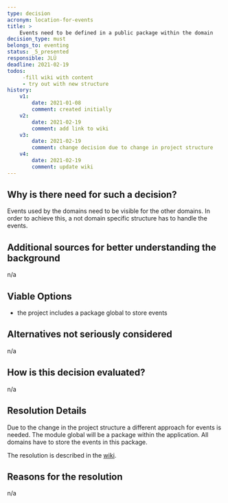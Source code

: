 ```yaml
---
type: decision
acronym: location-for-events
title: >
    Events need to be defined in a public package within the domain
decision_type: must
belongs_to: eventing
status: _5_presented
responsible: JLÜ
deadline: 2021-02-19
todos:
     -fill wiki with content
     - try out with new structure
history:
    v1:
        date: 2021-01-08
        comment: created initially
    v2:
        date: 2021-02-19
        comment: add link to wiki
    v3:
        date: 2021-02-19
        comment: change decision due to change in project structure
    v4: 
        date: 2021-02-19
        comment: update wiki
---
```


## Why is there need for such a decision?

Events used by the domains need to be visible for the other domains. In order to achieve this, a not domain specific structure
has to handle the events. 

## Additional sources for better understanding the background

n/a


## Viable Options

* the project includes a package global to store events


## Alternatives not seriously considered

n/a



## How is this decision evaluated?

n/a
 
## Resolution Details

Due to the change in the project structure a different approach for events is needed.
The module global will be a package within the application. All domains have to store the events in this package.

The resolution is described in the [wiki](https://github.com/EVATool/evatool-backend/wiki/eventlocation).



## Reasons for the resolution

n/a
